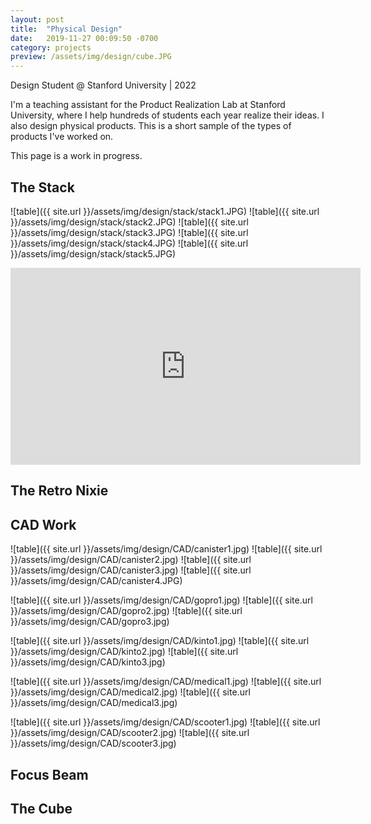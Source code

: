 ```yaml
---
layout: post
title:  "Physical Design"
date:   2019-11-27 00:09:50 -0700
category: projects
preview: /assets/img/design/cube.JPG
---
```


Design Student @ Stanford University | 2022

I'm a teaching assistant for the Product Realization Lab at Stanford University, where I help hundreds of students each year realize their ideas. I also design physical products. This is a short sample of the types of products I've worked on.

This page is a work in progress.

## The Stack

![table]({{ site.url }}/assets/img/design/stack/stack1.JPG)
![table]({{ site.url }}/assets/img/design/stack/stack2.JPG)
![table]({{ site.url }}/assets/img/design/stack/stack3.JPG)
![table]({{ site.url }}/assets/img/design/stack/stack4.JPG)
![table]({{ site.url }}/assets/img/design/stack/stack5.JPG)

<iframe width="560" height="315" src="https://www.youtube.com/embed/pO1b80tla-w" title="YouTube video player" frameborder="0" allow="accelerometer; autoplay; clipboard-write; encrypted-media; gyroscope; picture-in-picture" allowfullscreen> </iframe>

## The Retro Nixie

## CAD Work

![table]({{ site.url }}/assets/img/design/CAD/canister1.jpg)
![table]({{ site.url }}/assets/img/design/CAD/canister2.jpg)
![table]({{ site.url }}/assets/img/design/CAD/canister3.jpg)
![table]({{ site.url }}/assets/img/design/CAD/canister4.JPG)

![table]({{ site.url }}/assets/img/design/CAD/gopro1.jpg)
![table]({{ site.url }}/assets/img/design/CAD/gopro2.jpg)
![table]({{ site.url }}/assets/img/design/CAD/gopro3.jpg)

![table]({{ site.url }}/assets/img/design/CAD/kinto1.jpg)
![table]({{ site.url }}/assets/img/design/CAD/kinto2.jpg)
![table]({{ site.url }}/assets/img/design/CAD/kinto3.jpg)

![table]({{ site.url }}/assets/img/design/CAD/medical1.jpg)
![table]({{ site.url }}/assets/img/design/CAD/medical2.jpg)
![table]({{ site.url }}/assets/img/design/CAD/medical3.jpg)

![table]({{ site.url }}/assets/img/design/CAD/scooter1.jpg)
![table]({{ site.url }}/assets/img/design/CAD/scooter2.jpg)
![table]({{ site.url }}/assets/img/design/CAD/scooter3.jpg)
## Focus Beam

## The Cube
